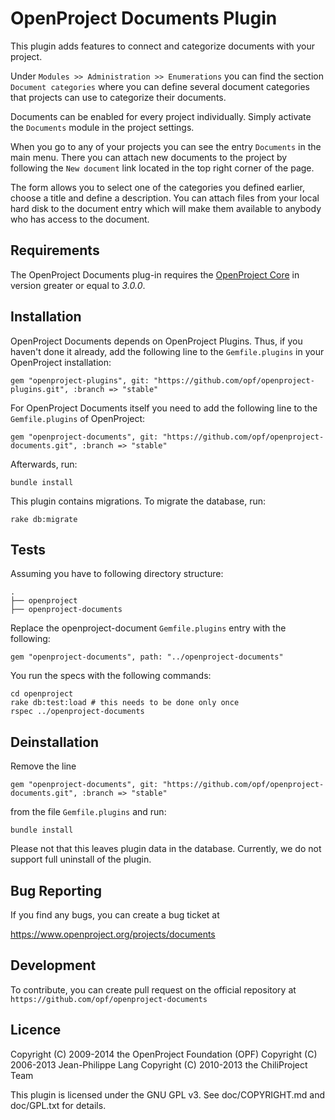 OpenProject Documents Plugin
===========================

This plugin adds features to connect and categorize documents with your project.

Under `Modules >> Administration >> Enumerations` you can find the section `Document categories`
where you can define several document categories that projects can use to categorize their documents.

Documents can be enabled for every project individually. Simply activate the `Documents` module in the project settings.

When you go to any of your projects you can see the entry `Documents` in the main menu. There you can
attach new documents to the project by following the `New document` link located in the top right corner of the page.

The form allows you to select one of the categories you defined earlier, choose a title and define a description.
You can attach files from your local hard disk to the document entry which will make them available to anybody
who has access to the document.

Requirements
------------

The OpenProject Documents plug-in requires the [OpenProject Core](https://github.com/opf/openproject/) in version greater or equal to *3.0.0*.


Installation
------------

OpenProject Documents depends on OpenProject Plugins. Thus, if you haven't done it already, add the following line to the `Gemfile.plugins` in your OpenProject installation:

`gem "openproject-plugins", git: "https://github.com/opf/openproject-plugins.git", :branch => "stable"`

For OpenProject Documents itself you need to add the following line to the `Gemfile.plugins` of OpenProject:

`gem "openproject-documents", git: "https://github.com/opf/openproject-documents.git", :branch => "stable"`

Afterwards, run:

`bundle install`

This plugin contains migrations. To migrate the database, run:

`rake db:migrate`


Tests
-----

Assuming you have to following directory structure:

```
.
├── openproject
├── openproject-documents
```

Replace the openproject-document ``Gemfile.plugins`` entry with the following:

```
gem "openproject-documents", path: "../openproject-documents"
```

You run the specs with the following commands:

```
cd openproject
rake db:test:load # this needs to be done only once
rspec ../openproject-documents
```

Deinstallation
--------------

Remove the line

`gem "openproject-documents", git: "https://github.com/opf/openproject-documents.git", :branch => "stable"`

from the file `Gemfile.plugins` and run:

`bundle install`

Please not that this leaves plugin data in the database. Currently, we do not support full uninstall of the plugin.


Bug Reporting
-------------

If you find any bugs, you can create a bug ticket at

https://www.openproject.org/projects/documents


Development
-----------

To contribute, you can create pull request on the official repository at
`https://github.com/opf/openproject-documents`

Licence
-------

Copyright (C) 2009-2014 the OpenProject Foundation (OPF)
Copyright (C) 2006-2013 Jean-Philippe Lang
Copyright (C) 2010-2013 the ChiliProject Team

This plugin is licensed under the GNU GPL v3. See doc/COPYRIGHT.md and doc/GPL.txt for details.
